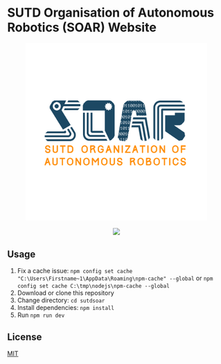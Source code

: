 # SUTD Organisation of Autonomous Robotics (SOAR) Website

<p align="center">
<img width="420px" src="src/static/logo-colored.svg" alt="SUTD SOAR"/>
</p>

<p align="center"><a href="https://lbesson.mit-license.org/"><img src="https://img.shields.io/badge/License-MIT-blue.svg"></a></p>

## Usage

1. Fix a cache issue: `npm config set cache "C:\Users\Firstname~1\AppData\Roaming\npm-cache" --global` or `npm config set cache C:\tmp\nodejs\npm-cache --global`
1. Download or clone this repository
1. Change directory: `cd sutdsoar`
1. Install dependencies: `npm install`
1. Run `npm run dev`

## License

[MIT](http://opensource.org/licenses/MIT)
